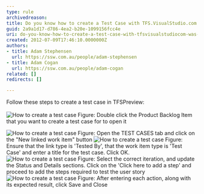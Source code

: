 ```yaml
---
type: rule
archivedreason: 
title: Do you know how to create a Test Case with TFS.VisualStudio.com (was TFSPreview)?
guid: 2a9a1d17-d786-4ea2-b20e-1099156fcc4e
uri: do-you-know-how-to-create-a-test-case-with-tfsvisualstudiocom-was-tfspreview
created: 2012-07-09T17:46:10.0000000Z
authors:
- title: Adam Stephensen
  url: https://ssw.com.au/people/adam-stephensen
- title: Adam Cogan
  url: https://ssw.com.au/people/adam-cogan
related: []
redirects: []

---
```



Follow these steps to create a test case in TFSPreview&#58;
<br><excerpt class='endintro'></excerpt><br>
<img class="ms-rteCustom-ImageArea" alt="How to create a test case" src="/SoftwareDevelopment/RulesToBetterUserAcceptanceTests/PublishingImages/create-tc-1.jpg" />
<span class="ms-rteCustom-FigureNormal">Figure&#58; Double click the Product Backlog Item that you want to create a test case for to open it</span>

<img class="ms-rteCustom-ImageArea" alt="How to create a test case" src="/SoftwareDevelopment/RulesToBetterUserAcceptanceTests/PublishingImages/create-tc-2.jpg" />
<span class="ms-rteCustom-FigureNormal">Figure&#58; Open the TEST CASES tab and click on the &quot;New linked work item&quot; button</span>

<img class="ms-rteCustom-ImageArea" alt="How to create a test case" src="/SoftwareDevelopment/RulesToBetterUserAcceptanceTests/PublishingImages/create-tc-3.jpg" />
<span class="ms-rteCustom-FigureNormal">Figure&#58; Ensure that the link type is 'Tested By', that the work item type is 'Test Case' and enter a title for the test case. Click OK.</span>

<img class="ms-rteCustom-ImageArea" alt="How to create a test case" src="/SoftwareDevelopment/RulesToBetterUserAcceptanceTests/PublishingImages/create-tc-4.jpg" />
<span class="ms-rteCustom-FigureNormal">Figure&#58; Select the correct iteration, and update the Status and Details sections. Click on the 'Click here to add a step' and proceed to add the steps required to test the user story</span>

<img class="ms-rteCustom-ImageArea" alt="How to create a test case" src="/SoftwareDevelopment/RulesToBetterUserAcceptanceTests/PublishingImages/create-tc-5.jpg" />
<span class="ms-rteCustom-FigureNormal">Figure&#58; After entering each action, along with its expected result, click Save and Close</span>


